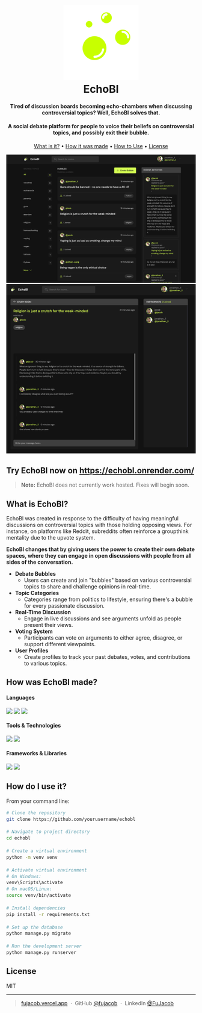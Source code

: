 <h1 align="center">
  <br>
  <a href="https://fujacob.vercel.app/"><img src="https://raw.githubusercontent.com/FuJacob/echobl/2989e99d10d5a23ebc1c3122da5dbb922d1ea4d9/logo.svg" alt="EchoBl" width="200"></a>
  <br>
  EchoBl
  <br>
</h1>

<h4 align="center">Tired of discussion boards becoming echo-chambers when discussing controversial topics? Well, EchoBl solves that.</h4>
  <h4 align="center"> A social debate platform for people to voice their beliefs on controversial topics, and possibly exit their bubble.</h4>

<p align="center">
  <a href="#key-features">What is it?</a> •
  <a href="#how-made">How it was made</a> •
  <a href="#how-to-use">How to Use</a> •
  <a href="#license">License</a>
</p>

![screenshot](https://github.com/FuJacob/echobl/blob/main/preview.png?raw=true)
![screenshot](https://github.com/FuJacob/echobl/blob/main/cover.png?raw=true)

## Try EchoBl now on <a href="https://echobl.onrender.com/" target="_blank"> https://echobl.onrender.com/</a>

> **Note:**
> EchoBl does not currently work hosted. Fixes will begin soon.


## What is EchoBl?
<div id="key-features" />

EchoBl was created in response to the difficulty of having meaningful discussions on controversial topics with those holding opposing views. For instance, on platforms like Reddit, subreddits often reinforce a groupthink mentality due to the upvote system.

**EchoBl changes that by giving users the power to create their own debate spaces, where they can engage in open discussions with people from all sides of the conversation.**
* **Debate Bubbles**  
  - Users can create and join "bubbles" based on various controversial topics to share and challenge opinions in real-time.
* **Topic Categories**  
  - Categories range from politics to lifestyle, ensuring there's a bubble for every passionate discussion.
* **Real-Time Discussion**  
  - Engage in live discussions and see arguments unfold as people present their views.
* **Voting System**  
  - Participants can vote on arguments to either agree, disagree, or support different viewpoints.
* **User Profiles**  
  - Create profiles to track your past debates, votes, and contributions to various topics.


## How was EchoBl made?

#### Languages
<p id="how-made">

  <img src="https://img.shields.io/badge/python-3670A0?style=for-the-badge&logo=python&logoColor=ffdd54">
  <img src="https://img.shields.io/badge/html5-%23E34F26.svg?style=for-the-badge&logo=html5&logoColor=white">
  <img src="https://img.shields.io/badge/css3-%231572B6.svg?style=for-the-badge&logo=css3&logoColor=white">
</p>

#### Tools & Technologies
<p>
  <img src="https://img.shields.io/badge/git-%23F05033.svg?style=for-the-badge&logo=git&logoColor=white"/>
   <img src="https://img.shields.io/badge/Figma-F24E1E.svg?style=for-the-badge&logo=Figma&logoColor=white"> </p>
  
#### Frameworks & Libraries
<p>
  <img src="https://img.shields.io/badge/Django-092E20?style=for-the-badge&logo=django&logoColor=green"/>
  <img src="https://img.shields.io/badge/SQLite-003B57?style=for-the-badge&logo=sqlite&logoColor=white"/>
</p>


## How do I use it?
<div id="how-to-use" />

 From your command line:

```bash
# Clone the repository
git clone https://github.com/yourusername/echobl

# Navigate to project directory
cd echobl

# Create a virtual environment
python -m venv venv

# Activate virtual environment
# On Windows:
venv\Scripts\activate
# On macOS/Linux:
source venv/bin/activate

# Install dependencies
pip install -r requirements.txt

# Set up the database
python manage.py migrate

# Run the development server
python manage.py runserver
```


## License
<span id="license" />
MIT

---

> [fujacob.vercel.app](https://fujacob.vercel.app/) &nbsp;&middot;&nbsp;
> GitHub [@fujacob](https://github.com/fujacob) &nbsp;&middot;&nbsp;
> LinkedIn [@FuJacob](https://www.linkedin.com/in/fujacob/)

